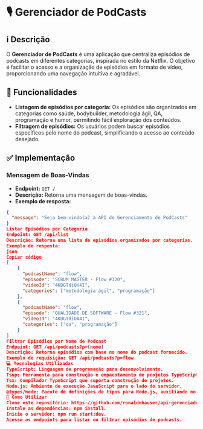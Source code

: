 # 🎙️ Gerenciador de PodCasts

## ℹ️ Descrição 

O **Gerenciador de PodCasts** é uma aplicação que centraliza episódios de podcasts em diferentes categorias, inspirada no estilo da Netflix. O objetivo é facilitar o acesso e a organização de episódios em formato de vídeo, proporcionando uma navegação intuitiva e agradável.

## 🚀 Funcionalidades

- **Listagem de episódios por categoria:** Os episódios são organizados em categorias como saúde, bodybuilder, metodologia ágil, QA, programação e humor, permitindo fácil exploração dos conteúdos.
- **Filtragem de episódios:** Os usuários podem buscar episódios específicos pelo nome do podcast, simplificando o acesso ao conteúdo desejado.

## ✅ Implementação

### Mensagem de Boas-Vindas

- **Endpoint:** `GET /`
- **Descrição:** Retorna uma mensagem de boas-vindas.
- **Exemplo de resposta:**

```json
{
  "message": "Seja bem-vindo(a) à API de Gerenciamento de PodCasts"
}
Listar Episódios por Categoria
Endpoint: GET /api/list
Descrição: Retorna uma lista de episódios organizados por categorias.
Exemplo de resposta:
json
Copiar código
[
    {
      "podcastName": "flow",
      "episode": "SCRUM MASTER - Flow #320",
      "videoId": "4KDGTdiOV4I",
      "categories": ["metodologia ágil", "programação"]
    },
    {
      "podcastName": "flow",
      "episode": "QUALIDADE DE SOFTWARE - Flow #321",
      "videoId": "4KDGTdiOA4I",
      "categories": ["qa", "programação"]
    }
]
Filtrar Episódios por Nome de Podcast
Endpoint: GET /api/podcasts?p={nome}
Descrição: Retorna episódios com base no nome do podcast fornecido.
Exemplo de requisição: GET /api/podcasts?p=flow
💻 Tecnologias Utilizadas
TypeScript: Linguagem de programação para desenvolvimento.
Tsup: Ferramenta para construção e empacotamento de projetos TypeScript.
Tsx: Compilador TypeScript que suporta construção de projetos.
Node.js: Ambiente de execução JavaScript para o lado do servidor.
@types/node: Pacote de definições de tipos para Node.js, auxiliando no desenvolvimento com TypeScript.
📝 Como Utilizar
Clone este repositório: https://github.com/ronaldohauser/api-gerenciador-podcast.
Instale as dependências: npm install.
Inicie o servidor: npm run start:dev.
Acesse os endpoints para listar ou filtrar episódios de podcasts.